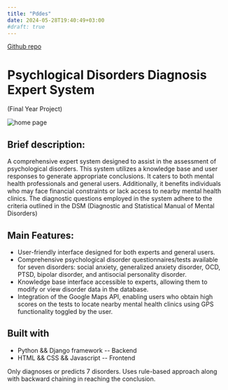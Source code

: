 ```yaml
---
title: "Pddes"
date: 2024-05-28T19:40:49+03:00
#draft: true
---
```

[Github repo](https://github.com/MM58-crypto/PDDES)

# Psychlogical Disorders Diagnosis Expert System 
(Final Year Project) 

![home page](/pddes_home.png)


## Brief description:
A comprehensive expert system designed to assist in the assessment of psychological disorders. This system utilizes a knowledge base and user responses to generate appropriate conclusions. It caters to both mental health professionals and general users. 
Additionally, it benefits individuals who may face financial constraints or lack access to nearby mental health clinics. The diagnostic questions employed in the system adhere to the criteria outlined in the DSM (Diagnostic and Statistical Manual of Mental Disorders)

## Main Features:

- User-friendly interface designed for both experts and general users.
- Comprehensive psychological disorder questionnaires/tests available for seven disorders: social anxiety, generalized anxiety disorder, OCD, PTSD, bipolar disorder, and antisocial personality disorder.
- Knowledge base interface accessible to experts, allowing them to modify or view disorder data in the database.
- Integration of the Google Maps API, enabling users who obtain high scores on the tests to locate nearby mental health clinics using GPS functionality toggled by the user.

## Built with 
- Python && Django framework -- Backend 
- HTML && CSS && Javascript -- Frontend

Only diagnoses or predicts 7 disorders.
Uses rule-based approach along with backward chaining in reaching the conclusion.











